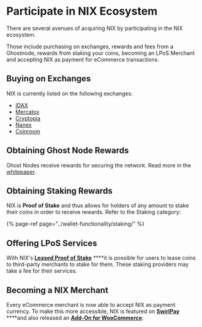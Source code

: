 # Participate in NIX Ecosystem

There are several avenues of acquiring NIX by participating in the NIX ecosystem. 

Those include purchasing on exchanges, rewards and fees from a Ghostnode, rewards from staking your coins, becoming an LPoS Merchant and accepting NIX as payment for eCommerce transactions.

## Buying on Exchanges

NIX is currently listed on the following exchanges:

* [IDAX](https://www.idax.pro/#/exchange?pairname=NIX_BTC)
* [Mercatox](https://mercatox.com/exchange/NIX/BTC)
* [Cryptopia](https://www.cryptopia.co.nz/Exchange?market=NIX_BTC)
* [Nanex](https://nanex.co/exchange/NIXNANO)
* [Coinroom](https://coinroom.com/stock)

## Obtaining Ghost Node Rewards

Ghost Nodes receive rewards for securing the network. Read more in the [whitepaper](https://nixplatform.io/about/resources).

## Obtaining Staking Rewards

NIX is **Proof of Stake** and thus allows for holders of any amount to stake their coins in order to receive rewards. Refer to the Staking category:

{% page-ref page="../wallet-functionality/staking/" %}

## Offering LPoS Services

With NIX's [**Leased Proof of Stake**](../wallet-functionality/staking/leaded-staking-lpos/) ****it is possible for users to lease coins to third-party merchants to stake for them. These staking providers may take a fee for their services.

## Becoming a NIX Merchant

Every eCommerce merchant is now able to accept NIX as payment currency. To make this more accessible, NIX is featured on [**SwirlPay**](https://swirlpay.io/assets/) ****and also released an [**Add-On for WooCommerce**](https://github.com/NixPlatform/cryptowoo-nix-addon).

